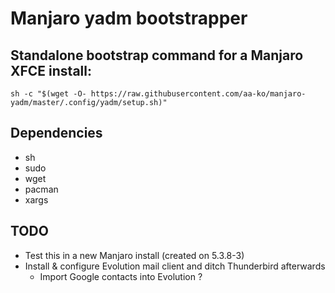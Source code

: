 # Manjaro yadm bootstrapper

## Standalone bootstrap command for a Manjaro XFCE install:
`sh -c "$(wget -O- https://raw.githubusercontent.com/aa-ko/manjaro-yadm/master/.config/yadm/setup.sh)"`

## Dependencies
- sh
- sudo
- wget
- pacman
- xargs

## TODO
- Test this in a new Manjaro install (created on 5.3.8-3)
- Install & configure Evolution mail client and ditch Thunderbird afterwards
	- Import Google contacts into Evolution ?
